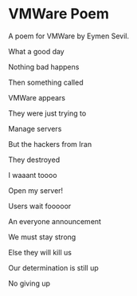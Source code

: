 # VMWare Poem
A poem for VMWare by Eymen Sevil.

What a good day

Nothing bad happens

Then something called

VMWare appears

They were just trying to

Manage servers

But the hackers from Iran

They destroyed



I waaant toooo

Open my server!

Users wait fooooor

An everyone announcement



We must stay strong

Else they will kill us

Our determination is still up

No giving up


